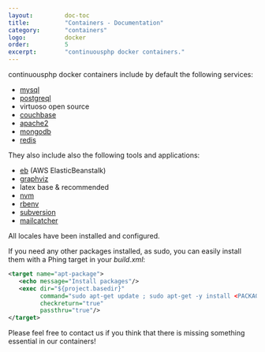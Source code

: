 ```yaml
---
layout:         doc-toc
title:          "Containers - Documentation"
category:       "containers"
logo:           docker 
order:          5
excerpt:        "continuousphp docker containers."
---
```

continuousphp docker containers include by default the following services: 

* [mysql](/documentation/databases/mysql/) 
* [postgreql](/documentation/databases/postgresql/)
* virtuoso open source
* [couchbase](/documentation/nosql/couchbase/)
* [apache2](/documentation/webserver/)
* [mongodb](/documentation/nosql/mongodb/)
* [redis](/documentation/nosql/redis/)

They also include also the following tools and applications:

* [eb](http://docs.aws.amazon.com/elasticbeanstalk/latest/dg/eb-cli3.html) (AWS ElasticBeanstalk)
* [graphviz](http://www.graphviz.org/Documentation.php)
* latex base & recommended 
* [nvm](/documentation/nodejs/) 
* [rbenv](/documentation/ruby/)
* [subversion](https://subversion.apache.org/)
* [mailcatcher](/documentation/emails/mailcatcher/)

All locales have been installed and configured.

If you need any other packages installed, as sudo, you can easily install them with a Phing target in your *build.xml*:

```xml
<target name="apt-package">
   <echo message="Install packages"/>
   <exec dir="${project.basedir}"
         command="sudo apt-get update ; sudo apt-get -y install <PACKAGE_NAME>"
         checkreturn="true"
         passthru="true"/>
</target>
```

Please feel free to contact us if you think that there is missing something essential in our containers!
